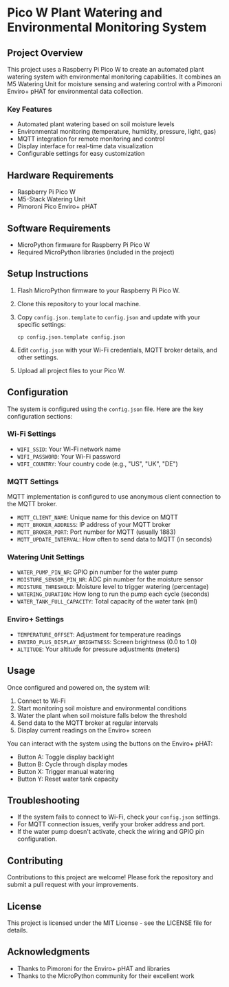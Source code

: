 # Pico W Plant Watering and Environmental Monitoring System

## Project Overview

This project uses a Raspberry Pi Pico W to create an automated plant watering system with environmental monitoring capabilities. It combines an M5 Watering Unit for moisture sensing and watering control with a Pimoroni Enviro+ pHAT for environmental data collection.

### Key Features

- Automated plant watering based on soil moisture levels
- Environmental monitoring (temperature, humidity, pressure, light, gas)
- MQTT integration for remote monitoring and control
- Display interface for real-time data visualization
- Configurable settings for easy customization

## Hardware Requirements

- Raspberry Pi Pico W
- M5-Stack Watering Unit
- Pimoroni Pico Enviro+ pHAT

## Software Requirements

- MicroPython firmware for Raspberry Pi Pico W
- Required MicroPython libraries (included in the project)

## Setup Instructions

1. Flash MicroPython firmware to your Raspberry Pi Pico W.
2. Clone this repository to your local machine.
3. Copy `config.json.template` to `config.json` and update with your specific settings:

   ``` shell
   cp config.json.template config.json
   ```

4. Edit `config.json` with your Wi-Fi credentials, MQTT broker details, and other settings.
5. Upload all project files to your Pico W.

## Configuration

The system is configured using the `config.json` file. Here are the key configuration sections:

### Wi-Fi Settings

- `WIFI_SSID`: Your Wi-Fi network name
- `WIFI_PASSWORD`: Your Wi-Fi password
- `WIFI_COUNTRY`: Your country code (e.g., "US", "UK", "DE")

### MQTT Settings

MQTT implementation is configured to use anonymous client connection to the MQTT broker.

- `MQTT_CLIENT_NAME`: Unique name for this device on MQTT
- `MQTT_BROKER_ADDRESS`: IP address of your MQTT broker
- `MQTT_BROKER_PORT`: Port number for MQTT (usually 1883)
- `MQTT_UPDATE_INTERVAL`: How often to send data to MQTT (in seconds)

### Watering Unit Settings

- `WATER_PUMP_PIN_NR`: GPIO pin number for the water pump
- `MOISTURE_SENSOR_PIN_NR`: ADC pin number for the moisture sensor
- `MOISTURE_THRESHOLD`: Moisture level to trigger watering (percentage)
- `WATERING_DURATION`: How long to run the pump each cycle (seconds)
- `WATER_TANK_FULL_CAPACITY`: Total capacity of the water tank (ml)

### Enviro+ Settings

- `TEMPERATURE_OFFSET`: Adjustment for temperature readings
- `ENVIRO_PLUS_DISPLAY_BRIGHTNESS`: Screen brightness (0.0 to 1.0)
- `ALTITUDE`: Your altitude for pressure adjustments (meters)

## Usage

Once configured and powered on, the system will:

1. Connect to Wi-Fi
2. Start monitoring soil moisture and environmental conditions
3. Water the plant when soil moisture falls below the threshold
4. Send data to the MQTT broker at regular intervals
5. Display current readings on the Enviro+ screen

You can interact with the system using the buttons on the Enviro+ pHAT:

- Button A: Toggle display backlight
- Button B: Cycle through display modes
- Button X: Trigger manual watering
- Button Y: Reset water tank capacity

## Troubleshooting

- If the system fails to connect to Wi-Fi, check your `config.json` settings.
- For MQTT connection issues, verify your broker address and port.
- If the water pump doesn't activate, check the wiring and GPIO pin configuration.

## Contributing

Contributions to this project are welcome! Please fork the repository and submit a pull request with your improvements.

## License

This project is licensed under the MIT License - see the LICENSE file for details.

## Acknowledgments

- Thanks to Pimoroni for the Enviro+ pHAT and libraries
- Thanks to the MicroPython community for their excellent work

